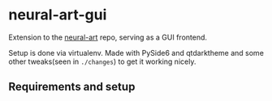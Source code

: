 # neural-art-gui

Extension to the [neural-art](https://github.com/xAlpharax/neural-art) repo, serving as a GUI frontend.

Setup is done via virtualenv. Made with PySide6 and qtdarktheme and some other tweaks(seen in `./changes`) to get it working nicely.

## Requirements and setup


